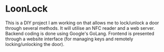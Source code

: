 # LoonLock
This is a DIY project I am working on that allows me to lock/unlock a door through several methods.
It will utilise an NFC reader and a web server.
Backend coding is done using Google's GoLang.
Frontend is presented through a website interface (for managing keys and remotely locking/unlocking the door).
